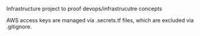 Infrastructure project to proof devops/infrastrucutre concepts

AWS access keys are managed via <filename>.secrets.tf files, which are excluded via .gitignore.
